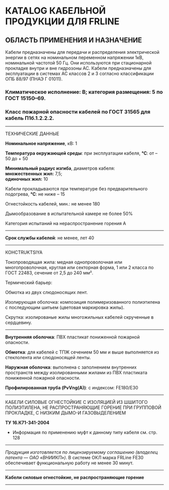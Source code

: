 # КATALOG КАБЕЛЬНОЙ ПРОДУКЦИИ ДЛЯ FRLINE

## ОБЛАСТЬ ПРИМЕНЕНИЯ И НАЗНА́ЧЕНИЕ  
Кабели предназначены для передачи и распределения электрической энергии в сетях на номинальном переменном напряжении 1кВ, номинальной частотой 50 Гц. Они используются при стационарной прокладке внутри и вне гидрозоны АС. Кабели предназначены для эксплуатации в системах АС классов 2 и 3 согласно классификации ОПБ 88/97 (ПНАЭ Г ­01­011).

### Климатическое исполнение: В; категория размещения: 5 по ГОСТ 15150–69.

### Класс пожарной опасности кабелей по ГОСТ 31565 для кабель П1б.1.2.2.2.

---

ТЕХНИЧЕСКИЕ ДАННЫЕ  

**Номинальное напряжение**, кВ: 1  

**Температура окружающей среды**: 
при эксплуатации кабеля, **°С**: от – 50 до + 50  

**Минимальный радиус изгиба**, диаметров кабеля:   
**множественных жил:** 7,5;   
**одиночных жил:** 10  

Кабели прокладываются при температуре без предварительного подогрева, **°С**: не ниже – 15  

Огнестойкость кабелей, мин.: не менее 180  

Дымообразование в испытательной камере не более 50%  

Категория испытаний на нераспространение горения А  

---
**Срок службы кабелей**: не менее, лет 40 

---

КОНСTRUKTSIYA  

Токопроводящая жила: медная однопроволочная или многопроволочная, круглая или секторная форма, 1 или 2 класса по ГОСТ 22483, сечение от 2,5 до 240 мм².  

Термический барьер:   

Обмотка из двух слюдоносящих лент.  

Изолирующая оболочка: композиция полимеризованного полиэтилена с последующим шитьем (цветовая маркировка жилы).  

Скрутка: изолированые жилы многожильных кабелей скрученные в сердцевину.  

---  

**Внутренняя оболочка**: ПВХ пластикат пониженной пожарной опасности.  

**Обмотка**: для кабелей с ТПЖ сечением 50 мм и выше выполняется из стеклолента или слюдоносящей ленты.  

**Наружная оболочка**: выполнена с заполнением внутренних пространств между изолированными жилами из ПВХ пластиката пониженной пожарной опасности.  

**Профилированная труба (PvVng(A))**: с индексом: FE180/Е30  

---

КАБЕЛИ СИЛОВЫЕ ОГНЕСТОЙКИЕ С ИЗОЛЯЦИЕЙ ИЗ ШШИТОГО ПОЛИЭТИЛЕНА, НЕ РАСПРОСТРАНЯЮЩИЕ ГОРЕНИЕ ПРИ ГРУППОВОЙ ПРОКЛАДКЕ, С НИЗКИМ ДЫМО-И ГАЗОВЫДЕЛЕНИЕМ  

**ТУ 16.К71-341-2004**

* Информация по применению муфт к данному типу кабеля см. стр. 128  

---

<em>Продукция изготовляется по лицензируемому соглашению (владелец патента — ОАО «ВНИИКП»)</em>. В системе ОКЛ марка FRLine FE30 обеспечивает функциональную работу не менее 30 минут.  

---

**Кабели силовые огнестойкие, не распространяющие горение**  

---
